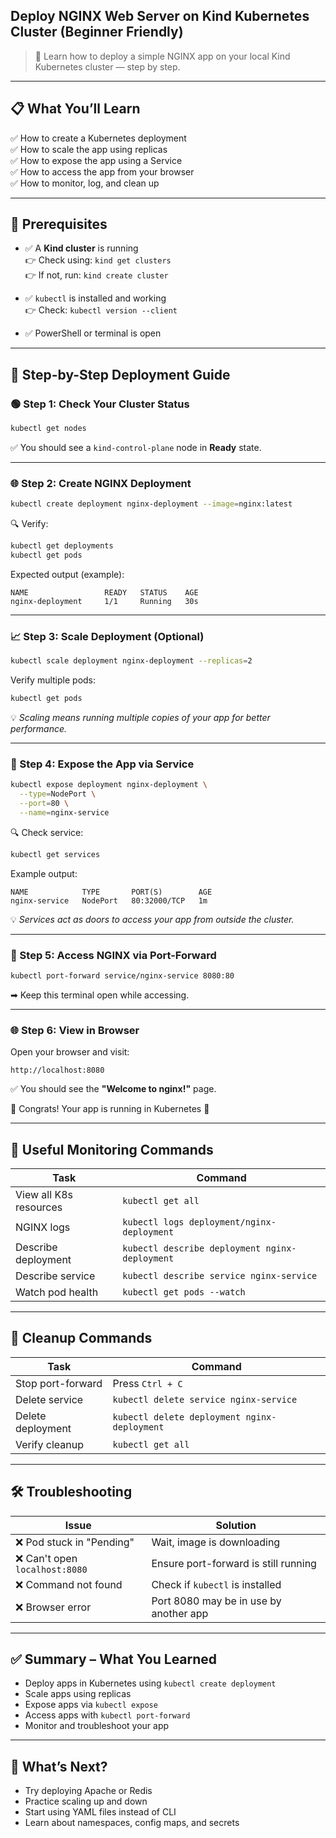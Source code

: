 ## Deploy NGINX Web Server on Kind Kubernetes Cluster (Beginner Friendly)

> 📘 Learn how to deploy a simple NGINX app on your local Kind Kubernetes cluster — step by step.

---

## 📋 What You’ll Learn

✅ How to create a Kubernetes deployment  
✅ How to scale the app using replicas  
✅ How to expose the app using a Service  
✅ How to access the app from your browser  
✅ How to monitor, log, and clean up  

---

## 🧰 Prerequisites

- ✅ A **Kind cluster** is running  
  👉 Check using: `kind get clusters`  
  👉 If not, run: `kind create cluster`
  
- ✅ `kubectl` is installed and working  
  👉 Check: `kubectl version --client`

- ✅ PowerShell or terminal is open

---

## 🔧 Step-by-Step Deployment Guide

### 🟢 Step 1: Check Your Cluster Status

```bash
kubectl get nodes
````

✅ You should see a `kind-control-plane` node in **Ready** state.

---

### 🌐 Step 2: Create NGINX Deployment

```bash
kubectl create deployment nginx-deployment --image=nginx:latest
```

🔍 Verify:

```bash
kubectl get deployments
kubectl get pods
```

Expected output (example):

```
NAME                 READY   STATUS    AGE
nginx-deployment     1/1     Running   30s
```

---

### 📈 Step 3: Scale Deployment (Optional)

```bash
kubectl scale deployment nginx-deployment --replicas=2
```

Verify multiple pods:

```bash
kubectl get pods
```

💡 *Scaling means running multiple copies of your app for better performance.*

---

### 🚪 Step 4: Expose the App via Service

```bash
kubectl expose deployment nginx-deployment \
  --type=NodePort \
  --port=80 \
  --name=nginx-service
```

🔍 Check service:

```bash
kubectl get services
```

Example output:

```
NAME            TYPE       PORT(S)        AGE
nginx-service   NodePort   80:32000/TCP   1m
```

💡 *Services act as doors to access your app from outside the cluster.*

---

### 🔄 Step 5: Access NGINX via Port-Forward

```bash
kubectl port-forward service/nginx-service 8080:80
```

➡ Keep this terminal open while accessing.

---

### 🌐 Step 6: View in Browser

Open your browser and visit:

```
http://localhost:8080
```

✅ You should see the **"Welcome to nginx!"** page.

🎉 Congrats! Your app is running in Kubernetes 🎉

---

## 🧠 Useful Monitoring Commands

| Task                   | Command                                        |
| ---------------------- | ---------------------------------------------- |
| View all K8s resources | `kubectl get all`                              |
| NGINX logs             | `kubectl logs deployment/nginx-deployment`     |
| Describe deployment    | `kubectl describe deployment nginx-deployment` |
| Describe service       | `kubectl describe service nginx-service`       |
| Watch pod health       | `kubectl get pods --watch`                     |

---

## 🧹 Cleanup Commands

| Task              | Command                                      |
| ----------------- | -------------------------------------------- |
| Stop port-forward | Press `Ctrl + C`                             |
| Delete service    | `kubectl delete service nginx-service`       |
| Delete deployment | `kubectl delete deployment nginx-deployment` |
| Verify cleanup    | `kubectl get all`                            |

---

## 🛠 Troubleshooting

| Issue                         | Solution                               |
| ----------------------------- | -------------------------------------- |
| ❌ Pod stuck in "Pending"      | Wait, image is downloading             |
| ❌ Can't open `localhost:8080` | Ensure port-forward is still running   |
| ❌ Command not found           | Check if `kubectl` is installed        |
| ❌ Browser error               | Port 8080 may be in use by another app |

---

## ✅ Summary – What You Learned

* Deploy apps in Kubernetes using `kubectl create deployment`
* Scale apps using replicas
* Expose apps via `kubectl expose`
* Access apps with `kubectl port-forward`
* Monitor and troubleshoot your app

---

## 🚀 What’s Next?

* Try deploying Apache or Redis
* Practice scaling up and down
* Start using YAML files instead of CLI
* Learn about namespaces, config maps, and secrets

